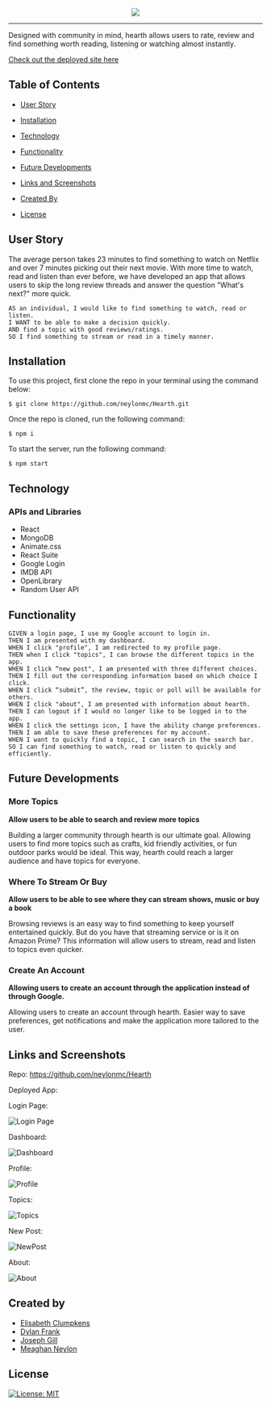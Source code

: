 <p align="center">
<img src = "public/images/readme/Readmelogo.png" >
</p>

---

Designed with community in mind, hearth allows users to rate, review and find something worth reading, listening or watching almost instantly.

[Check out the deployed site here]()

## Table of Contents

- [User Story](#user-story)
- [Installation](#installation)

- [Technology](#technology)
- [Functionality](#functionality)
- [Future Developments](#future-developments)

- [Links and Screenshots](#links-and-screenshots)

- [Created By](#created-by)

- [License](#license)

## User Story

The average person takes 23 minutes to find something to watch on Netflix and over 7 minutes picking out their next movie. With more time to watch, read and listen than ever before, we have developed an app that allows users to skip the long review threads and answer the question "What's next?" more quick.

```
AS an individual, I would like to find something to watch, read or listen.
I WANT to be able to make a decision quickly.
AND find a topic with good reviews/ratings.
SO I find something to stream or read in a timely manner.

```

## Installation

To use this project, first clone the repo in your terminal using the command below:

```
$ git clone https://github.com/neylonmc/Hearth.git
```

Once the repo is cloned, run the following command:

```
$ npm i
```

To start the server, run the following command:

```
$ npm start
```

## Technology

### APIs and Libraries

- React
- MongoDB
- Animate.css
- React Suite
- Google Login
- IMDB API
- OpenLibrary
- Random User API

## Functionality

```
GIVEN a login page, I use my Google account to login in.
THEN I am presented with my dashboard.
WHEN I click "profile", I am redirected to my profile page.
THEN when I click "topics", I can browse the different topics in the app.
WHEN I click “new post", I am presented with three different choices.
THEN I fill out the corresponding information based on which choice I click.
WHEN I click “submit”, the review, topic or poll will be available for others.
WHEN I click "about", I am presented with information about hearth.
THEN I can logout if I would no longer like to be logged in to the app.
WHEN I click the settings icon, I have the ability change preferences.
THEN I am able to save these preferences for my account.
WHEN I want to quickly find a topic, I can search in the search bar.
SO I can find something to watch, read or listen to quickly and efficiently.

```

## Future Developments

### More Topics

**Allow users to be able to search and review more topics**

Building a larger community through hearth is our ultimate goal. Allowing users to find more topics such as crafts, kid friendly activities, or fun outdoor parks would be ideal. This way, hearth could reach a larger audience and have topics for everyone.

### Where To Stream Or Buy

**Allow users to be able to see where they can stream shows, music or buy a book**

Browsing reviews is an easy way to find something to keep yourself entertained quickly. But do you have that streaming service or is it on Amazon Prime? This information will allow users to stream, read and listen to topics even quicker.

### Create An Account

**Allowing users to create an account through the application instead of through Google.**

Allowing users to create an account through hearth. Easier way to save preferences, get notifications and make the application more tailored to the user.

## Links and Screenshots

Repo: https://github.com/neylonmc/Hearth

Deployed App:

Login Page:

![Login Page](public/images/readme/loginREAD.png)

Dashboard:

![Dashboard](public/images/readme/dashboard.png)

Profile:

![Profile](public/images/readme/profile.png)

Topics:

![Topics](public/images/readme/browse.png)

New Post:

![NewPost](public/images/readme/newtopic.png)

About:

![About](public/images/readme/about.png)

## Created by

- [Elisabeth Clumpkens](https://github.com/eaclumpkens "Visit Elisabeth's GitHub")
- [Dylan Frank](https://github.com/drfrank22 "Visit Dylan's GitHub")
- [Joseph Gill](https://github.com/jaguar6105 "Visit Joseph's GitHub")
- [Meaghan Neylon](https://github.com/neylonmc "Visit Meaghan's GitHub")

## License

[![License: MIT](https://img.shields.io/badge/License-MIT-yellow.svg)](https://opensource.org/licenses/MIT)

```

```
